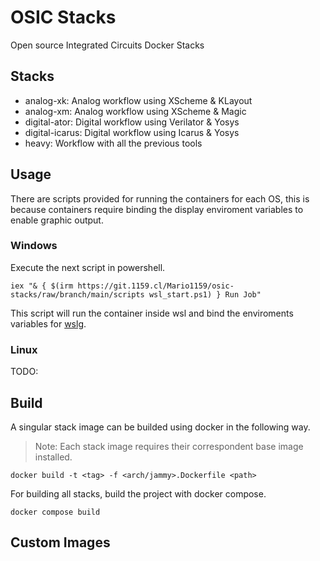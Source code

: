 # OSIC Stacks
 Open source Integrated Circuits Docker Stacks

## Stacks

- analog-xk: Analog workflow using XScheme & KLayout
- analog-xm: Analog workflow using XScheme & Magic
- digital-ator: Digital workflow using Verilator & Yosys
- digital-icarus: Digital workflow using Icarus & Yosys
- heavy: Workflow with all the previous tools 

## Usage

There are scripts provided for running the containers for each OS, this is because containers require binding the display enviroment variables to enable graphic output.

### Windows

Execute the next script in powershell.
```pwsh
iex "& { $(irm https://git.1159.cl/Mario1159/osic-stacks/raw/branch/main/scripts wsl_start.ps1) } Run Job"
```
 This script will run the container inside wsl and bind the enviroments variables for [wslg](https://github.com/microsoft/wslg/blob/main/samples/container/Containers.md).

### Linux

TODO:

## Build

A singular stack image can be builded using docker in the following way.
> Note: Each stack image requires their correspondent base image installed.

```docker build -t <tag> -f <arch/jammy>.Dockerfile <path>```

For building all stacks, build the project with docker compose.

```docker compose build```

## Custom Images